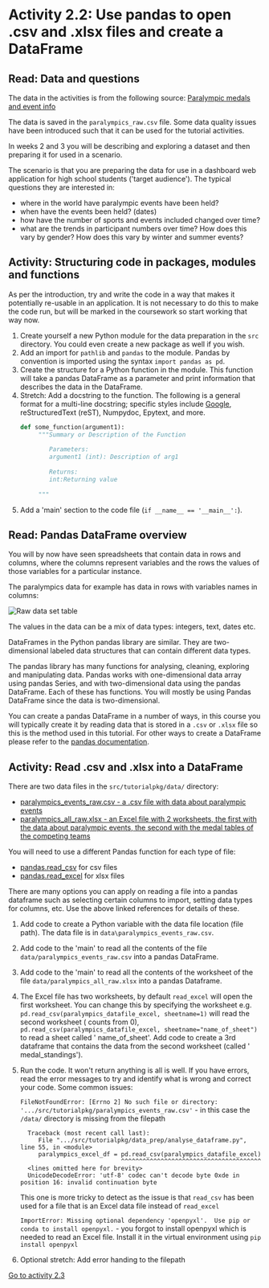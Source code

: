 # Activity 2.2: Use pandas to open .csv and .xlsx files and create a DataFrame

## Read: Data and questions

The data in the activities is from the following
source: [Paralympic medals and event info](https://www.paralympic.org/london-2012/results/medalstandings)

The data is saved in the `paralympics_raw.csv` file. Some data quality issues have been introduced such that it can be
used for the tutorial activities.

In weeks 2 and 3 you will be describing and exploring a dataset and then preparing it for used in a scenario.

The scenario is that you are preparing the data for use in a dashboard web application for high school students ('target
audience'). The typical questions they are interested in:

- where in the world have paralympic events have been held?
- when have the events been held? (dates)
- how have the number of sports and events included changed over time?
- what are the trends in participant numbers over time? How does this vary by gender? How does this vary by winter and
  summer events?

## Activity: Structuring code in packages, modules and functions

As per the introduction, try and write the code in a way that makes it potentially re-usable in an application. It is
not necessary to do this to make the code run, but will be marked in the coursework so start working that way now.

1. Create yourself a new Python module for the data preparation in the `src` directory. You could even create a new
   package as well if you wish.
2. Add an import for `pathlib` and `pandas` to the module. Pandas by convention is imported using the syntax
   `import pandas as pd`.
3. Create the structure for a Python function in the module. This function will take a pandas DataFrame as a parameter
   and print information that describes the data in the DataFrame.
4. Stretch: Add a docstring to the function. The following is a general format for a multi-line docstring; specific
   styles include [Google](https://github.com/google/styleguide/blob/gh-pages/pyguide.md#38-comments-and-docstrings),
   reStructuredText (reST), Numpydoc, Epytext, and more.
   ```python
   def some_function(argument1):
        """Summary or Description of the Function
    
           Parameters:
           argument1 (int): Description of arg1
    
           Returns:
           int:Returning value
    
        """
    ```
5. Add a 'main' section to the code file (`if __name__ == '__main__':`).

## Read: Pandas DataFrame overview

You will by now have seen spreadsheets that contain data in rows and columns, where the columns represent variables and
the rows the values of those variables for a particular instance.

The paralympics data for example has data in rows with variables names in columns:

![Raw data set table](../img/data_raw.png)

The values in the data can be a mix of data types: integers, text, dates etc.

DataFrames in the Python pandas library are similar. They are two-dimensional labeled data structures that can contain
different data types.

The pandas library has many functions for analysing, cleaning, exploring and manipulating data. Pandas works with
one-dimensional data array using pandas Series, and with two-dimensional data using the pandas DataFrame. Each of these
has functions. You will mostly be using Pandas DataFrame since the data is two-dimensional.

You can create a pandas DataFrame in a number of ways, in this course you will typically create it by reading data that
is stored in a `.csv` or `.xlsx` file so this is the method used in this tutorial. For other ways to create a DataFrame
please refer to the [pandas documentation](https://pandas.pydata.org/docs/reference/api/pandas.DataFrame.html).

## Activity: Read .csv and .xlsx into a DataFrame

There are two data files in the `src/tutorialpkg/data/` directory:

- [paralympics_events_raw.csv - a .csv file with data about paralympic events](../../src/tutorialpkg/data/paralympics_events_raw.csv)
- [paralympics_all_raw.xlsx - an Excel file with 2 worksheets, the first with the data about paralympic events, the second with the medal tables of the competing teams](../../src/tutorialpkg/data/paralympics_all_raw.xlsx)

You will need to use a different Pandas function for each type of file:

- [pandas.read_csv](https://pandas.pydata.org/docs/reference/api/pandas.read_csv.html) for csv files
- [pandas.read_excel](https://pandas.pydata.org/docs/reference/api/pandas.read_excel.html) for xlsx files

There are many options you can apply on reading a file into a pandas dataframe such as selecting certain columns to
import, setting data types for columns, etc. Use the above linked references for details of these.

1. Add code to create a Python variable with the data file location (file path). The data file is in
   `data\paralympics_events_raw.csv`.
2. Add code to the 'main' to read all the contents of the file `data/paralympics_events_raw.csv` into a pandas
   DataFrame.
3. Add code to the 'main' to read all the contents of the worksheet of the file  `data/paralympics_all_raw.xlsx` into
   a pandas Dataframe.
4. The Excel file has two worksheets, by default `read_excel` will open the first worksheet. You can change this by
   specifying the worksheet e.g. `pd.read_csv(paralympics_datafile_excel, sheetname=1)` will read the second worksheet (
   counts from 0), `pd.read_csv(paralympics_datafile_excel, sheetname="name_of_sheet")` to read a sheet called '
   name_of_sheet'. Add code to create a 3rd dataframe that contains the data from the second worksheet (called '
   medal_standings').
5. Run the code. It won't return anything is all is well. If you have errors, read the error messages to try and
   identify what is wrong and correct your code. Some common issues:

   `FileNotFoundError: [Errno 2] No such file or directory: '.../src/tutorialpkg/paralympics_events_raw.csv'` - in this
   case the `/data/` directory is missing from the filepath

   ```text
     Traceback (most recent call last):
        File ".../src/tutorialpkg/data_prep/analyse_dataframe.py", line 55, in <module>
        paralympics_excel_df = pd.read_csv(paralympics_datafile_excel)
                               ^^^^^^^^^^^^^^^^^^^^^^^^^^^^^^^^^^^^^^^
     <lines omitted here for brevity> 
     UnicodeDecodeError: 'utf-8' codec can't decode byte 0xde in position 16: invalid continuation byte
   ``` 
   This one is more tricky to detect as the issue is that `read_csv` has been used for a file that is an Excel data file
   instead of `read_excel`

   `ImportError: Missing optional dependency 'openpyxl'.  Use pip or conda to install openpyxl.` - you forgot to install
   openpyxl which is needed to read an Excel file. Install it in the virtual environment using `pip install openpyxl`
6. Optional stretch: Add error handing to the filepath

[Go to activity 2.3](2-03-pandas-describe)